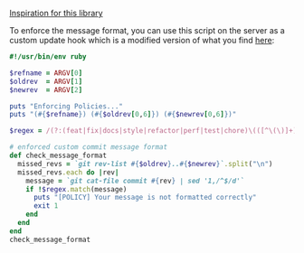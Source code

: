 [Inspiration for this library](https://github.com/conventional-changelog/conventional-changelog/blob/a5505865ff3dd710cf757f50530e73ef0ca641da/conventions/angular.md)

To enforce the message format, you can use this script on the server as a custom update hook which is a modified version of what you find [here](https://git-scm.com/book/be/v2/Customizing-Git-An-Example-Git-Enforced-Policy):

```ruby
#!/usr/bin/env ruby

$refname = ARGV[0]
$oldrev  = ARGV[1]
$newrev  = ARGV[2]

puts "Enforcing Policies..."
puts "(#{$refname}) (#{$oldrev[0,6]}) (#{$newrev[0,6]})"

$regex = /(?:(feat|fix|docs|style|refactor|perf|test|chore)\(([^\(\)]+)\): ([^\n]+)$\n^$\n((?:\n|.)+)^$\n((?:(?:[Rr]efs|[Cc]loses) #\d+\n)+)|Merge .*)$/m

# enforced custom commit message format
def check_message_format
  missed_revs = `git rev-list #{$oldrev}..#{$newrev}`.split("\n")
  missed_revs.each do |rev|
    message = `git cat-file commit #{rev} | sed '1,/^$/d'`
    if !$regex.match(message)
      puts "[POLICY] Your message is not formatted correctly"
      exit 1
    end
  end
end
check_message_format
```
